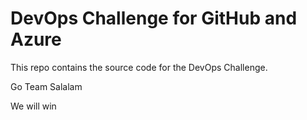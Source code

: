 # DevOps Challenge for GitHub and Azure

This repo contains the source code for the DevOps Challenge.

Go Team Salalam

We will win
